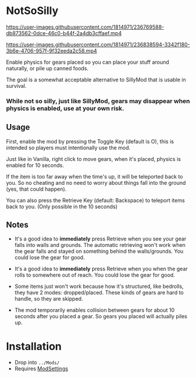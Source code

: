 # NotSoSilly

https://user-images.githubusercontent.com/1814971/236769588-db873562-0dce-46c0-b44f-2a4db3cffaef.mp4

https://user-images.githubusercontent.com/1814971/236838594-3342f180-3b6e-4706-957f-9f32eeda2c58.mp4

Enable physics for gears placed so you can place your stuff around naturally, or pile up canned foods.

The goal is a somewhat acceptable alternative to SillyMod that is usable in survival.

### While not so silly, just like SillyMod, gears may disappear when physics is enabled, use at your own risk.

## Usage

First, enable the mod by pressing the Toggle Key (default is O), this is intended so players must intentionally use the mod.

Just like in Vanilla, right click to move gears, when it's placed, physics is enabled for 10 seconds.

If the item is too far away when the time's up, it will be teleported back to you. So no cheating and no need to worry about things fall into the ground (yes, that could happen).

You can also press the Retrieve Key (default: Backspace) to teleport items back to you. (Only possible in the 10 seconds)

## Notes
- It's a good idea to **immediately** press Retrieve when you see your gear falls into walls and grounds. The automatic retrieving won't work when the gear falls and stayed on something behind the walls/grounds. You could lose the gear for good.

- It's a good idea to **immediately** press Retrieve when you when the gear rolls to somewhere out of reach. You could lose the gear for good.

- Some items just won't work because how it's structured, like bedrolls, they have 2 modes: dropped/placed. These kinds of gears are hard to handle, so they are skipped.

- The mod temporarily enables collision between gears for about 10 seconds after you placed a gear. So gears you placed will actually piles up.

# Installation
- Drop into `../Mods/`
- Requires [ModSettings](https://github.com/zeobviouslyfakeacc/ModSettings/releases)
